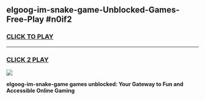 
## elgoog-im-snake-game-Unblocked-Games-Free-Play #n0if2
<h3>
<a href="https://us.freeplayer.one?title=elgoog-im-snake-game&ref=9M">CLICK TO PLAY</a></h3>
<hr>

<h3>
<a href="https://us.freeplayer.one?title=elgoog-im-snake-game&ref=9M">CLICK 2 PLAY</a>
  
</h3>

<a href="https://us.freeplayer.one?title=elgoog-im-snake-game&ref=9M"><img src="https://clearcache.store/games.png"></a>


**elgoog-im-snake-game games unblocked: Your Gateway to Fun and Accessible Online Gaming**
